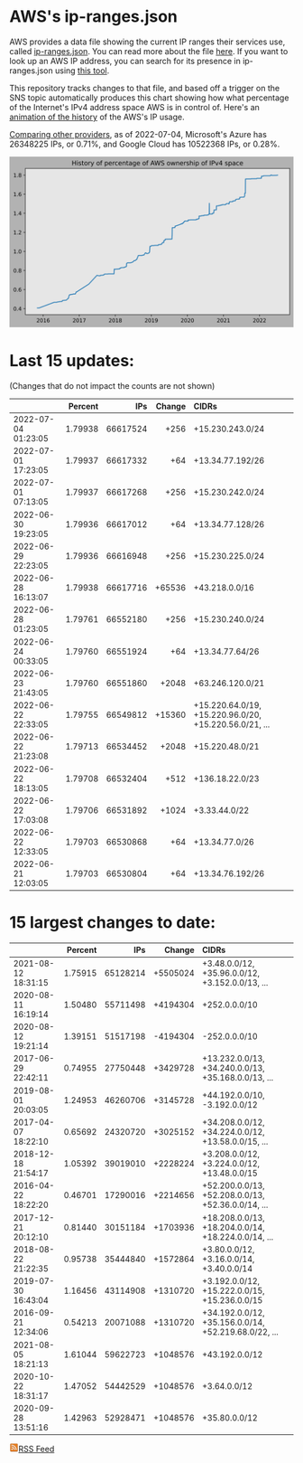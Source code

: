 # AWS's ip-ranges.json

AWS provides a data file showing the current IP ranges their
services use, called [ip-ranges.json](https://ip-ranges.amazonaws.com/ip-ranges.json).
You can read more about the file [here](https://docs.aws.amazon.com/general/latest/gr/aws-ip-ranges.html).
If you want to look up an AWS IP address, you can search for its presence in ip-ranges.json using [this tool](https://seligman.github.io/aws-ip-ranges/).

This repository tracks changes to that file, and based off a trigger on the SNS topic 
automatically produces this chart showing how what percentage of the Internet's IPv4 
address space AWS is in control of.  Here's an 
[animation of the history](https://youtu.be/Su25yl7eol8) of the AWS's IP usage.

[Comparing other providers](https://github.com/seligman/cloud_sizes), as of 2022-07-04, Microsoft's Azure has 26348225 IPs, or 0.71%, and Google Cloud has 10522368 IPs, or 0.28%.

![History of AWS](history_count.svg)

# Last 15 updates:

(Changes that do not impact the counts are not shown)

| | Percent | IPs | Change | CIDRs |
| :--- | ---: | ---: | ---: | :--- |
| 2022-07-04 01:23:05 | 1.79938 | 66617524 | +256 | +15.230.243.0/24 |
| 2022-07-01 17:23:05 | 1.79937 | 66617332 | +64 | +13.34.77.192/26 |
| 2022-07-01 07:13:05 | 1.79937 | 66617268 | +256 | +15.230.242.0/24 |
| 2022-06-30 19:23:05 | 1.79936 | 66617012 | +64 | +13.34.77.128/26 |
| 2022-06-29 22:23:05 | 1.79936 | 66616948 | +256 | +15.230.225.0/24 |
| 2022-06-28 16:13:07 | 1.79938 | 66617716 | +65536 | +43.218.0.0/16 |
| 2022-06-28 01:23:05 | 1.79761 | 66552180 | +256 | +15.230.240.0/24 |
| 2022-06-24 00:33:05 | 1.79760 | 66551924 | +64 | +13.34.77.64/26 |
| 2022-06-23 21:43:05 | 1.79760 | 66551860 | +2048 | +63.246.120.0/21 |
| 2022-06-22 22:33:05 | 1.79755 | 66549812 | +15360 | +15.220.64.0/19, +15.220.96.0/20, +15.220.56.0/21, ... |
| 2022-06-22 21:23:08 | 1.79713 | 66534452 | +2048 | +15.220.48.0/21 |
| 2022-06-22 18:13:05 | 1.79708 | 66532404 | +512 | +136.18.22.0/23 |
| 2022-06-22 17:03:08 | 1.79706 | 66531892 | +1024 | +3.33.44.0/22 |
| 2022-06-22 12:33:05 | 1.79703 | 66530868 | +64 | +13.34.77.0/26 |
| 2022-06-21 12:03:05 | 1.79703 | 66530804 | +64 | +13.34.76.192/26 |


# 15 largest changes to date:

| | Percent | IPs | Change | CIDRs |
| :--- | ---: | ---: | ---: | :--- |
| 2021-08-12 18:31:15 | 1.75915 | 65128214 | +5505024 | +3.48.0.0/12, +35.96.0.0/12, +3.152.0.0/13, ... |
| 2020-08-11 16:19:14 | 1.50480 | 55711498 | +4194304 | +252.0.0.0/10 |
| 2020-08-12 19:21:14 | 1.39151 | 51517198 | -4194304 | -252.0.0.0/10 |
| 2017-06-29 22:42:11 | 0.74955 | 27750448 | +3429728 | +13.232.0.0/13, +34.240.0.0/13, +35.168.0.0/13, ... |
| 2019-08-01 20:03:05 | 1.24953 | 46260706 | +3145728 | +44.192.0.0/10, -3.192.0.0/12 |
| 2017-04-07 18:22:10 | 0.65692 | 24320720 | +3025152 | +34.208.0.0/12, +34.224.0.0/12, +13.58.0.0/15, ... |
| 2018-12-18 21:54:17 | 1.05392 | 39019010 | +2228224 | +3.208.0.0/12, +3.224.0.0/12, +13.48.0.0/15 |
| 2016-04-22 18:22:20 | 0.46701 | 17290016 | +2214656 | +52.200.0.0/13, +52.208.0.0/13, +52.36.0.0/14, ... |
| 2017-12-21 20:12:10 | 0.81440 | 30151184 | +1703936 | +18.208.0.0/13, +18.204.0.0/14, +18.224.0.0/14, ... |
| 2018-08-22 21:22:35 | 0.95738 | 35444840 | +1572864 | +3.80.0.0/12, +3.16.0.0/14, +3.40.0.0/14 |
| 2019-07-30 16:43:04 | 1.16456 | 43114908 | +1310720 | +3.192.0.0/12, +15.222.0.0/15, +15.236.0.0/15 |
| 2016-09-21 12:34:06 | 0.54213 | 20071088 | +1310720 | +34.192.0.0/12, +35.156.0.0/14, +52.219.68.0/22, ... |
| 2021-08-05 18:21:13 | 1.61044 | 59622723 | +1048576 | +43.192.0.0/12 |
| 2020-10-22 18:31:17 | 1.47052 | 54442529 | +1048576 | +3.64.0.0/12 |
| 2020-09-28 13:51:16 | 1.42963 | 52928471 | +1048576 | +35.80.0.0/12 |


[![RSS Icon](rss-icon.png)RSS Feed](https://raw.githubusercontent.com/seligman/aws-ip-ranges/master/rss.xml)
